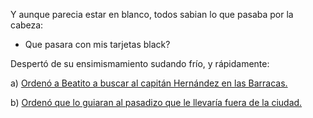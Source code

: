 Y aunque parecia estar en blanco, todos sabian lo que pasaba por la cabeza:

- Que pasara con mis tarjetas black?

Despertó de su ensimismamiento sudando frío, y rápidamente:

a) [Ordenó a Beatito a buscar al capitán Hernández en las Barracas.](../barracas/capitan.md)

b) [Ordenó que lo guiaran al pasadizo que le llevaría fuera de la ciudad.](../pasadizo/pasadizo.md)
